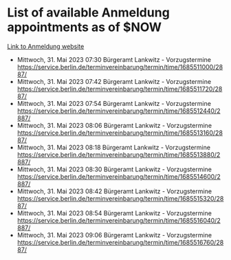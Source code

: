 # List of available Anmeldung appointments as of $NOW
[Link to Anmeldung website](https://service.berlin.de/terminvereinbarung/termin/tag.php?termin=1&anliegen[]=120686&dienstleisterlist=122210,122217,327316,122219,327312,122227,327314,122231,327346,122243,327348,122254,122252,329742,122260,329745,122262,329748,122271,327278,122273,327274,122277,327276,330436,122280,327294,122282,327290,122284,327292,122291,327270,122285,327266,122286,327264,122296,327268,150230,329760,122297,327286,122294,327284,122312,329763,122314,329775,122304,327330,122311,327334,122309,327332,317869,122281,327352,122279,329772,122283,122276,327324,122274,327326,122267,329766,122246,327318,122251,327320,122257,327322,122208,327298,122226,327300&herkunft=http%3A%2F%2Fservice.berlin.de%2Fdienstleistung%2F120686%2F)
- Mittwoch, 31. Mai 2023 07:30 Bürgeramt Lankwitz - Vorzugstermine https://service.berlin.de/terminvereinbarung/termin/time/1685511000/2887/
- Mittwoch, 31. Mai 2023 07:42 Bürgeramt Lankwitz - Vorzugstermine https://service.berlin.de/terminvereinbarung/termin/time/1685511720/2887/
- Mittwoch, 31. Mai 2023 07:54 Bürgeramt Lankwitz - Vorzugstermine https://service.berlin.de/terminvereinbarung/termin/time/1685512440/2887/
- Mittwoch, 31. Mai 2023 08:06 Bürgeramt Lankwitz - Vorzugstermine https://service.berlin.de/terminvereinbarung/termin/time/1685513160/2887/
- Mittwoch, 31. Mai 2023 08:18 Bürgeramt Lankwitz - Vorzugstermine https://service.berlin.de/terminvereinbarung/termin/time/1685513880/2887/
- Mittwoch, 31. Mai 2023 08:30 Bürgeramt Lankwitz - Vorzugstermine https://service.berlin.de/terminvereinbarung/termin/time/1685514600/2887/
- Mittwoch, 31. Mai 2023 08:42 Bürgeramt Lankwitz - Vorzugstermine https://service.berlin.de/terminvereinbarung/termin/time/1685515320/2887/
- Mittwoch, 31. Mai 2023 08:54 Bürgeramt Lankwitz - Vorzugstermine https://service.berlin.de/terminvereinbarung/termin/time/1685516040/2887/
- Mittwoch, 31. Mai 2023 09:06 Bürgeramt Lankwitz - Vorzugstermine https://service.berlin.de/terminvereinbarung/termin/time/1685516760/2887/

